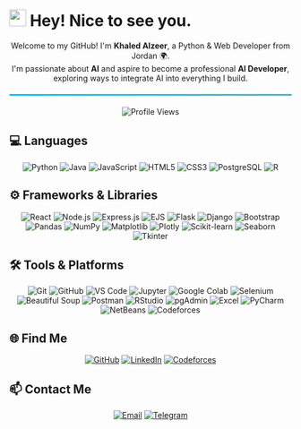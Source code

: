 <h1>
  <img src="https://emojis.slackmojis.com/emojis/images/1531849430/4246/blob-sunglasses.gif?1531849430" width="30"/> 
  Hey! Nice to see you.
</h1>

<p align="center">
  Welcome to my GitHub! I'm <b>Khaled Alzeer</b>, a Python & Web Developer from Jordan 🌍.<br/>
  I'm passionate about <b>AI</b> and aspire to become a professional <b>AI Developer</b>, exploring ways to integrate AI into everything I build.
</p>

<hr style="border: 1px solid #00bfff; background: linear-gradient(to right, #00bfff, #ff7f50); margin: 20px 0;" />

<p align="center">
  <img src="https://komarev.com/ghpvc/?username=khaledAlzeer&style=flat-square&color=blue" alt="Profile Views" />
</p>

<h2>💻 Languages</h2>
<p align="center">
  <img alt="Python" src="https://img.shields.io/badge/-Python-3776AB?style=for-the-badge&logo=python&logoColor=white"/>
  <img alt="Java" src="https://img.shields.io/badge/-Java-007396?style=for-the-badge&logo=java&logoColor=white"/>
  <img alt="JavaScript" src="https://img.shields.io/badge/-JavaScript-F7DF1E?style=for-the-badge&logo=javascript&logoColor=black"/>
  <img alt="HTML5" src="https://img.shields.io/badge/-HTML5-E34F26?style=for-the-badge&logo=html5&logoColor=white"/>
  <img alt="CSS3" src="https://img.shields.io/badge/-CSS3-1572B6?style=for-the-badge&logo=css3&logoColor=white"/>
  <img alt="PostgreSQL" src="https://img.shields.io/badge/-PostgreSQL-336791?style=for-the-badge&logo=postgresql&logoColor=white"/>
  <img alt="R" src="https://img.shields.io/badge/-R-276DC3?style=for-the-badge&logo=r&logoColor=white"/>
</p>

<h2>⚙️ Frameworks & Libraries</h2>
<p align="center">
  <img alt="React" src="https://img.shields.io/badge/-React-61DAFB?style=for-the-badge&logo=react&logoColor=black"/>
  <img alt="Node.js" src="https://img.shields.io/badge/-Node.js-43853d?style=for-the-badge&logo=node.js&logoColor=white"/>
  <img alt="Express.js" src="https://img.shields.io/badge/-Express.js-000000?style=for-the-badge&logo=express&logoColor=white"/>
  <img alt="EJS" src="https://img.shields.io/badge/-EJS-000000?style=for-the-badge&logo=ejs&logoColor=white"/>
  <img alt="Flask" src="https://img.shields.io/badge/-Flask-000000?style=for-the-badge&logo=flask&logoColor=white"/>
  <img alt="Django" src="https://img.shields.io/badge/-Django-092E20?style=for-the-badge&logo=django&logoColor=white"/>
  <img alt="Bootstrap" src="https://img.shields.io/badge/-Bootstrap-7952B3?style=for-the-badge&logo=bootstrap&logoColor=white"/>
  <img alt="Pandas" src="https://img.shields.io/badge/-Pandas-150458?style=for-the-badge&logo=pandas&logoColor=white"/>
  <img alt="NumPy" src="https://img.shields.io/badge/-NumPy-013243?style=for-the-badge&logo=numpy&logoColor=white"/>
  <img alt="Matplotlib" src="https://img.shields.io/badge/-Matplotlib-11557C?style=for-the-badge&logo=matplotlib&logoColor=white"/>
  <img alt="Plotly" src="https://img.shields.io/badge/-Plotly-3F4F75?style=for-the-badge&logo=plotly&logoColor=white"/>
  <img alt="Scikit-learn" src="https://img.shields.io/badge/-Scikit--Learn-F7931E?style=for-the-badge&logo=scikit-learn&logoColor=white"/>
  <img alt="Seaborn" src="https://img.shields.io/badge/-Seaborn-4BACC6?style=for-the-badge"/>
  <img alt="Tkinter" src="https://img.shields.io/badge/-Tkinter-FF6F61?style=for-the-badge"/>
</p>

<h2>🛠 Tools & Platforms</h2>
<p align="center">
  <img alt="Git" src="https://img.shields.io/badge/-Git-F05032?style=for-the-badge&logo=git&logoColor=white"/>
  <img alt="GitHub" src="https://img.shields.io/badge/-GitHub-181717?style=for-the-badge&logo=github&logoColor=white"/>
  <img alt="VS Code" src="https://img.shields.io/badge/-VS_Code-007ACC?style=for-the-badge&logo=visual-studio-code&logoColor=white"/>
  <img alt="Jupyter" src="https://img.shields.io/badge/-Jupyter-F37626?style=for-the-badge&logo=jupyter&logoColor=white"/>
  <img alt="Google Colab" src="https://img.shields.io/badge/-Google_Colab-F9AB00?style=for-the-badge&logo=googlecolab&logoColor=white"/>
  <img alt="Selenium" src="https://img.shields.io/badge/-Selenium-43B02A?style=for-the-badge&logo=selenium&logoColor=white"/>
  <img alt="Beautiful Soup" src="https://img.shields.io/badge/-Beautiful_Soup-FF6F61?style=for-the-badge"/>
  <img alt="Postman" src="https://img.shields.io/badge/-Postman-FF6C37?style=for-the-badge&logo=postman&logoColor=white"/>
  <img alt="RStudio" src="https://img.shields.io/badge/-RStudio-75AADB?style=for-the-badge&logo=rstudio&logoColor=white"/>
  <img alt="pgAdmin" src="https://img.shields.io/badge/-pgAdmin-336791?style=for-the-badge&logo=postgresql&logoColor=white"/>
  <img alt="Excel" src="https://img.shields.io/badge/-Excel-217346?style=for-the-badge&logo=microsoft-excel&logoColor=white"/>
  <img alt="PyCharm" src="https://img.shields.io/badge/-PyCharm-000000?style=for-the-badge&logo=pycharm&logoColor=white"/>
  <img alt="NetBeans" src="https://img.shields.io/badge/-NetBeans-007B52?style=for-the-badge&logo=netbeans&logoColor=white"/>
  <img alt="Codeforces" src="https://img.shields.io/badge/-Codeforces-1f2833?style=for-the-badge&logo=codeforces&logoColor=white"/>
</p>

<h2>🌐 Find Me</h2>
<p align="center">
  <a href="https://github.com/khaledAlzeer" target="_blank"><img alt="GitHub" src="https://img.shields.io/badge/GitHub-%2312100E.svg?&style=for-the-badge&logo=Github&logoColor=white" /></a>
  <a href="https://linkedin.com/in/khaled-alzeer-60787b322" target="_blank"><img alt="LinkedIn" src="https://img.shields.io/badge/LinkedIn-%230077B5.svg?&style=for-the-badge&logo=linkedin&logoColor=white" /></a>
  <a href="https://codeforces.com/profile/Khaled_Alzeer05" target="_blank"><img alt="Codeforces" src="https://img.shields.io/badge/Codeforces-1f1f1f?style=for-the-badge&logo=codeforces&logoColor=white" /></a>
</p>

<h2>📫 Contact Me</h2>
<p align="center">
  <a href="mailto:kalzyr61@gmail.com"><img alt="Email" src="https://img.shields.io/badge/Email-D14836?style=for-the-badge&logo=gmail&logoColor=white" /></a>
  <a href="https://t.me/KhaledAlzeer" target="_blank"><img alt="Telegram" src="https://img.shields.io/badge/Telegram-26A5E4?style=for-the-badge&logo=telegram&logoColor=white" /></a>
</p>
